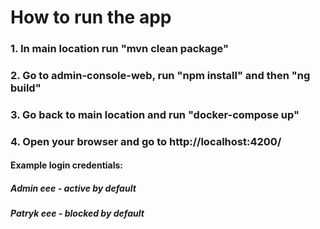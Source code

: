 # How to run the app
### 1. In main location run "mvn clean package"
### 2. Go to admin-console-web, run "npm install" and then "ng build"
### 3. Go back to main location and run "docker-compose up"
### 4. Open your browser and go to http://localhost:4200/


#### Example login credentials:
##### Admin eee - active by default
##### Patryk eee - blocked by default
